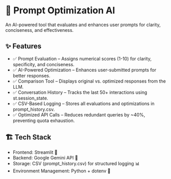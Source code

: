 # 🚀 Prompt Optimization AI

An AI-powered tool that evaluates and enhances user prompts for clarity, conciseness, and effectiveness.


## ✨ Features

- ✅ Prompt Evaluation – Assigns numerical scores (1-10) for clarity, specificity, and conciseness.
- ✅ AI-Powered Optimization – Enhances user-submitted prompts for better responses.
- ✅ Comparison Tool – Displays original vs. optimized responses from the LLM.
- ✅ Conversation History – Tracks the last 50+ interactions using st.session_state.
- ✅ CSV-Based Logging – Stores all evaluations and optimizations in prompt_history.csv.
- ✅ Optimized API Calls – Reduces redundant queries by ~40%, preventing quota exhaustion.

## 🏗 Tech Stack
- Frontend: Streamlit 🎨
- Backend: Google Gemini API 🤖
- Storage: CSV (prompt_history.csv) for structured logging 📊
- Environment Management: Python + dotenv 🐍
